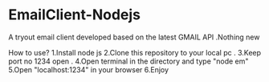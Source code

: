 # EmailClient-Nodejs
A tryout email client developed based on the latest GMAIL API .Nothing new

How to use?
1.Install node js 
2.Clone this repository to your local pc .
3.Keep port no 1234 open .
4.Open terminal in the directory and type "node em" 
5.Open "localhost:1234" in your browser 
6.Enjoy 

